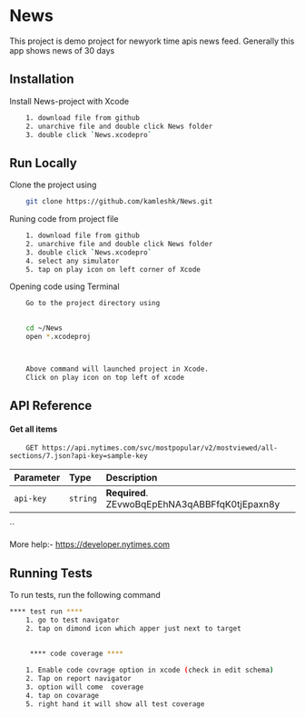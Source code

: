 # News
This project is demo project for newyork time apis news feed. Generally this app shows news of 30 days 
## Installation

Install News-project with Xcode

```bash
	1. download file from github
	2. unarchive file and double click News folder
	3. double click `News.xcodepro`
```
		
## Run Locally

Clone the project using 

```bash
	git clone https://github.com/kamleshk/News.git
```
Runing code from project file 
```bash
	1. download file from github
	2. unarchive file and double click News folder
	3. double click `News.xcodepro`
	4. select any simulator
	5. tap on play icon on left corner of Xcode
```

Opening code using Terminal

```bash
	Go to the project directory using
	

	cd ~/News
	open *.xcodeproj



	Above command will launched project in Xcode.
	Click on play icon on top left of xcode

```



## API Reference

#### Get all items


```https
	GET https://api.nytimes.com/svc/mostpopular/v2/mostviewed/all-sections/7.json?api-key=sample-key
```

| Parameter | Type     | Description                |
| :-------- | :------- | :------------------------- |
| `api-key` | `string` | **Required**. ZEvwoBqEpEhNA3qABBFfqK0tjEpaxn8y |



``


More help:- 
https://developer.nytimes.com


## Running Tests

To run tests, run the following command

```bash
**** test run ****
	1. go to test navigator
	2. tap on dimond icon which apper just next to target
	
```
```bash
	 **** code coverage ****
	
	1. Enable code covrage option in xcode (check in edit schema)
	2. Tap on report navigator
	3. option will come  coverage
	4. tap on covarage 
	5. right hand it will show all test coverage
	
```
